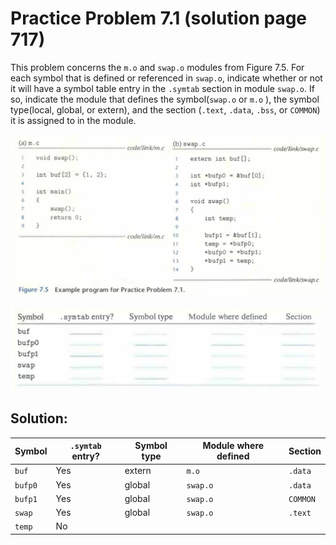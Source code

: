 # Practice Problem 7.1 (solution page 717)
This problem concerns the `m.o` and `swap.o` modules from Figure 7.5. For each symbol that is defined or referenced in `swap.o`, indicate whether or not it will have a symbol table entry in the `.symtab` section in module `swap.o`. If so, indicate the module that defines the symbol(`swap.o` or `m.o` ), the symbol type(local, global, or extern), and the section (`.text`, `.data`, `.bss`, or `COMMON`) it is assigned to in the module.

![](./images/7.1_figure_7.5.png)

![](./images/7.1_2.png)

## Solution:

|Symbol|`.symtab` entry?|Symbol type|Module where defined|Section|
|-|-|-|-|-|
|`buf`|Yes|extern|`m.o`|`.data`|
|`bufp0`|Yes|global|`swap.o`|`.data`|
|`bufp1`|Yes|global|`swap.o`|`COMMON`|
|`swap`|Yes|global|`swap.o`|`.text`|
|`temp`|No|||
